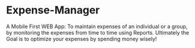 Expense-Manager
===============

A Mobile First WEB App: To maintain expenses of an individual or a group, by monitoring the expenses from time to time using Reports. Ultimately the Goal is to optimize your expenses by spending money wisely!
